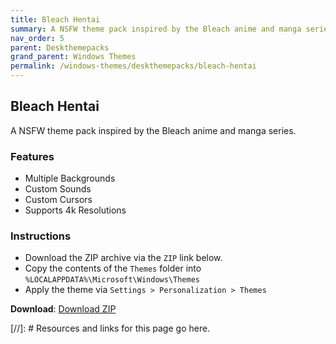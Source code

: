```yaml
---
title: Bleach Hentai
summary: A NSFW theme pack inspired by the Bleach anime and manga series.
nav_order: 5
parent: Deskthemepacks
grand_parent: Windows Themes
permalink: /windows-themes/deskthemepacks/bleach-hentai
---
```


## Bleach Hentai
A NSFW theme pack inspired by the Bleach anime and manga series.

### Features

- Multiple Backgrounds
- Custom Sounds
- Custom Cursors
- Supports 4k Resolutions

### Instructions

- Download the ZIP archive via the `ZIP` link below.
- Copy the contents of the `Themes` folder into `%LOCALAPPDATA%\Microsoft\Windows\Themes`
- Apply the theme via `Settings > Personalization > Themes`

**Download**: [Download ZIP] 

<!-- ////////////////////////////////////////////////////////////////////////////////////////////////////////////////////// -->

[//]: # Resources and links for this page go here.

[Download ZIP]: https://gitlab.com/the-back-room/deskthemepacks/nsfw/bleach-hentai/-/archive/main/bleach-hentai-main.zip

<!-- ////////////////////////////////////////////////////////////////////////////////////////////////////////////////////// -->
